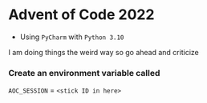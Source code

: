 # Advent of Code 2022

- Using `PyCharm` with `Python 3.10`

I am doing things the weird way so go ahead and criticize

### Create an environment variable called
`AOC_SESSION` = `<stick ID in here>`